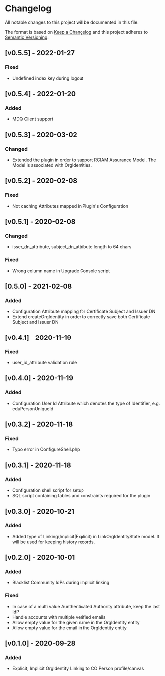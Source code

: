 # Changelog

All notable changes to this project will be documented in this file.

The format is based on [Keep a Changelog](https://keepachangelog.com/en/1.0.0/)
and this project adheres to [Semantic Versioning](https://semver.org/spec/v2.0.0.html).

## [v0.5.5] - 2022-01-27

### Fixed

- Undefined index key during logout

## [v0.5.4] - 2022-01-20

### Added

- MDQ Client support

## [v0.5.3] - 2020-03-02

### Changed

- Extended the plugin in order to support RCIAM Assurance Model. The Model is associated with OrgIdentities.

## [v0.5.2] - 2020-02-08

### Fixed

- Not caching Attributes mapped in Plugin's Configuration

## [v0.5.1] - 2020-02-08

### Changed

- isser_dn_attribute, subject_dn_attribute length to 64 chars

### Fixed

- Wrong column name in Upgrade Console script

## [0.5.0] - 2021-02-08

### Added

- Configuration Attribute mapping for Certificate Subject and Issuer DN
- Extend createOrgIdentity in order to correctly save both Certificate Subject and Issuer DN

## [v0.4.1] - 2020-11-19

### Fixed

- user_id_attribute validation rule

## [v0.4.0] - 2020-11-19

### Added

- Configuration User Id Attribute which denotes the type of Identifier, e.g. eduPersonUniqueId

## [v0.3.2] - 2020-11-18

### Fixed

- Typo error in ConfigureShell.php

## [v0.3.1] - 2020-11-18

### Added

- Configuration shell script for setup
- SQL script containing tables and constraints required for the plugin

## [v0.3.0] - 2020-10-21

### Added

- Added type of Linking(Implicit|Explicit) in LinkOrgIdentityState model. It will be used for keeping history records.

## [v0.2.0] - 2020-10-01

### Added

- Blacklist Community IdPs during implicit linking

### Fixed
- In case of a multi value Aunthenticated Authority attribute, keep the last IdP
- Handle accounts with multiple verified emails
- Allow empty value for the given name in the OrgIdentity entity
- Allow empty value for the email in the OrgIdentity entity

## [v0.1.0] - 2020-09-28
### Added
- Explicit, Implicit OrgIdentity Linking to CO Person profile/canvas
